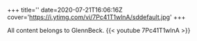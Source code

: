 +++
title=''
date=2020-07-21T16:06:16Z
cover='https://i.ytimg.com/vi/7Pc41T1wlnA/sddefault.jpg'
+++

All content belongs to GlennBeck.
{{< youtube 7Pc41T1wlnA >}}
